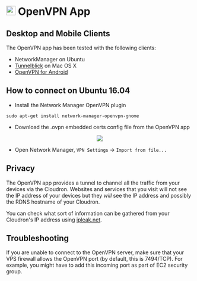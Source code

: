 # <img src="/documentation/img/openvpn-logo.png" width="25px"> OpenVPN App

## Desktop and Mobile Clients

The OpenVPN app has been tested with the following clients:

* NetworkManager on Ubuntu
* [Tunnelblick](https://www.tunnelblick.net/) on Mac OS X
* [OpenVPN for Android](https://play.google.com/store/apps/details?id=de.blinkt.openvpn)

## How to connect on Ubuntu 16.04

* Install the Network Manager OpenVPN plugin
```
sudo apt-get install network-manager-openvpn-gnome
```

* Download the .ovpn embedded certs config file from the OpenVPN app

<center>
<img src="/documentation/img/openvpn-config.png" class="shadow">
</center>

* Open Network Manager, `VPN Settings` -> `Import from file...`

## Privacy

The OpenVPN app provides a tunnel to channel all the traffic from your
devices via the Cloudron. Websites and services that you visit will
not see the IP address of your devices but they *will* see the IP
address and possibly the RDNS hostname of your Cloudron.

You can check what sort of information can be gathered from your
Cloudron's IP address using [ipleak.net](https://ipleak.net).

## Troubleshooting

If you are unable to connect to the OpenVPN server, make sure that your VPS firewall
allows the OpenVPN port (by default, this is 7494/TCP). For example, you might have
to add this incoming port as part of EC2 security group.

